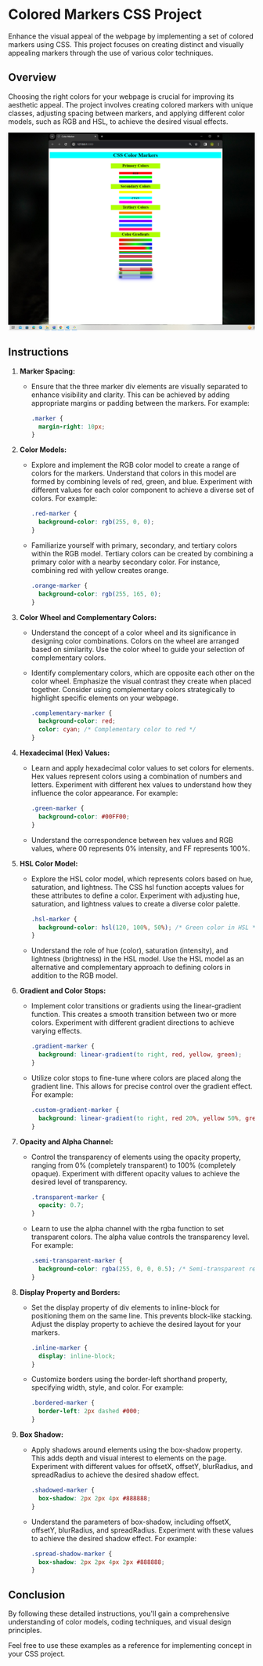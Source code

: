 # Colored Markers CSS Project

Enhance the visual appeal of the webpage by implementing a set of colored markers using CSS. This project focuses on creating distinct and visually appealing markers through the use of various color techniques.

## Overview

Choosing the right colors for your webpage is crucial for improving its aesthetic appeal. The project involves creating colored markers with unique classes, adjusting spacing between markers, and applying different color models, such as RGB and HSL, to achieve the desired visual effects.

![Colored Marker](CSS-Color-Maker-Design.png)

## Instructions

1. **Marker Spacing:**
   - Ensure that the three marker div elements are visually separated to enhance visibility and clarity. This can be achieved by adding appropriate margins or padding between the markers. For example:

     ```css
     .marker {
       margin-right: 10px;
     }
     ```

2. **Color Models:**
   - Explore and implement the RGB color model to create a range of colors for the markers. Understand that colors in this model are formed by combining levels of red, green, and blue. Experiment with different values for each color component to achieve a diverse set of colors. For example:

     ```css
     .red-marker {
       background-color: rgb(255, 0, 0);
     }
     ```

   - Familiarize yourself with primary, secondary, and tertiary colors within the RGB model. Tertiary colors can be created by combining a primary color with a nearby secondary color. For instance, combining red with yellow creates orange.

     ```css
     .orange-marker {
       background-color: rgb(255, 165, 0);
     }
     ```

3. **Color Wheel and Complementary Colors:**
   - Understand the concept of a color wheel and its significance in designing color combinations. Colors on the wheel are arranged based on similarity. Use the color wheel to guide your selection of complementary colors.
   - Identify complementary colors, which are opposite each other on the color wheel. Emphasize the visual contrast they create when placed together. Consider using complementary colors strategically to highlight specific elements on your webpage.

     ```css
     .complementary-marker {
       background-color: red;
       color: cyan; /* Complementary color to red */
     }
     ```

4. **Hexadecimal (Hex) Values:**
   - Learn and apply hexadecimal color values to set colors for elements. Hex values represent colors using a combination of numbers and letters. Experiment with different hex values to understand how they influence the color appearance. For example:

     ```css
     .green-marker {
       background-color: #00FF00;
     }
     ```

   - Understand the correspondence between hex values and RGB values, where 00 represents 0% intensity, and FF represents 100%.

5. **HSL Color Model:**
   - Explore the HSL color model, which represents colors based on hue, saturation, and lightness. The CSS hsl function accepts values for these attributes to define a color. Experiment with adjusting hue, saturation, and lightness values to create a diverse color palette.

     ```css
     .hsl-marker {
       background-color: hsl(120, 100%, 50%); /* Green color in HSL */
     }
     ```

   - Understand the role of hue (color), saturation (intensity), and lightness (brightness) in the HSL model. Use the HSL model as an alternative and complementary approach to defining colors in addition to the RGB model.

6. **Gradient and Color Stops:**
   - Implement color transitions or gradients using the linear-gradient function. This creates a smooth transition between two or more colors. Experiment with different gradient directions to achieve varying effects.

     ```css
     .gradient-marker {
       background: linear-gradient(to right, red, yellow, green);
     }
     ```

   - Utilize color stops to fine-tune where colors are placed along the gradient line. This allows for precise control over the gradient effect. For example:

     ```css
     .custom-gradient-marker {
       background: linear-gradient(to right, red 20%, yellow 50%, green 80%);
     }
     ```

7. **Opacity and Alpha Channel:**
   - Control the transparency of elements using the opacity property, ranging from 0% (completely transparent) to 100% (completely opaque). Experiment with different opacity values to achieve the desired level of transparency.

     ```css
     .transparent-marker {
       opacity: 0.7;
     }
     ```

   - Learn to use the alpha channel with the rgba function to set transparent colors. The alpha value controls the transparency level. For example:

     ```css
     .semi-transparent-marker {
       background-color: rgba(255, 0, 0, 0.5); /* Semi-transparent red */
     }
     ```

8. **Display Property and Borders:**
   - Set the display property of div elements to inline-block for positioning them on the same line. This prevents block-like stacking. Adjust the display property to achieve the desired layout for your markers.

     ```css
     .inline-marker {
       display: inline-block;
     }
     ```

   - Customize borders using the border-left shorthand property, specifying width, style, and color. For example:

     ```css
     .bordered-marker {
       border-left: 2px dashed #000;
     }
     ```

9. **Box Shadow:**
   - Apply shadows around elements using the box-shadow property. This adds depth and visual interest to elements on the page. Experiment with different values for offsetX, offsetY, blurRadius, and spreadRadius to achieve the desired shadow effect.

     ```css
     .shadowed-marker {
       box-shadow: 2px 2px 4px #888888;
     }
     ```

   - Understand the parameters of box-shadow, including offsetX, offsetY, blurRadius, and spreadRadius. Experiment with these values to achieve the desired shadow effect. For example:

     ```css
     .spread-shadow-marker {
       box-shadow: 2px 2px 4px 2px #888888;
     }
     ```

## Conclusion

By following these detailed instructions, you'll gain a comprehensive understanding of color models, coding techniques, and visual design principles. 

Feel free to use these examples as a reference for implementing concept in your CSS project.
